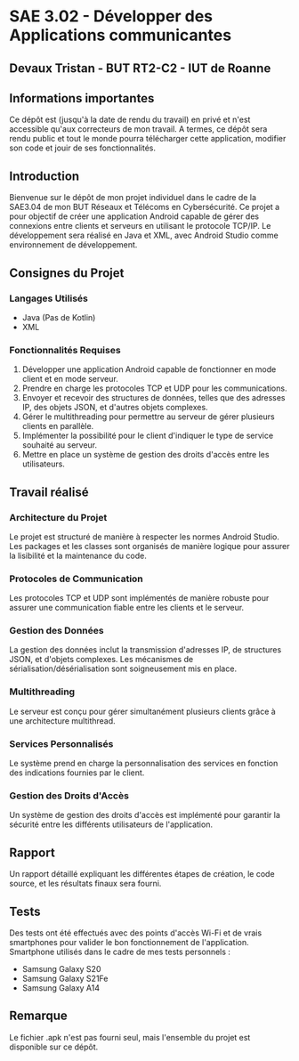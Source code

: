# SAE 3.02 - Développer des Applications communicantes
## Devaux Tristan - BUT RT2-C2 - IUT de Roanne

## Informations importantes

Ce dépôt est (jusqu'à la date de rendu du travail) en privé et n'est accessible qu'aux correcteurs de mon travail.
A termes, ce dépôt sera rendu public et tout le monde pourra télécharger cette application, modifier son code et jouir de ses fonctionnalités.

## Introduction

Bienvenue sur le dépôt de mon projet individuel dans le cadre de la SAE3.04 de mon BUT Réseaux et Télécoms en Cybersécurité. Ce projet a pour objectif de créer une application Android capable de gérer des connexions entre clients et serveurs en utilisant le protocole TCP/IP. Le développement sera réalisé en Java et XML, avec Android Studio comme environnement de développement.

## Consignes du Projet

### Langages Utilisés
- Java (Pas de Kotlin)
- XML

### Fonctionnalités Requises
1. Développer une application Android capable de fonctionner en mode client et en mode serveur.
2. Prendre en charge les protocoles TCP et UDP pour les communications.
3. Envoyer et recevoir des structures de données, telles que des adresses IP, des objets JSON, et d'autres objets complexes.
4. Gérer le multithreading pour permettre au serveur de gérer plusieurs clients en parallèle.
5. Implémenter la possibilité pour le client d'indiquer le type de service souhaité au serveur.
6. Mettre en place un système de gestion des droits d'accès entre les utilisateurs.

## Travail réalisé

### Architecture du Projet
Le projet est structuré de manière à respecter les normes Android Studio. Les packages et les classes sont organisés de manière logique pour assurer la lisibilité et la maintenance du code.

### Protocoles de Communication
Les protocoles TCP et UDP sont implémentés de manière robuste pour assurer une communication fiable entre les clients et le serveur.

### Gestion des Données
La gestion des données inclut la transmission d'adresses IP, de structures JSON, et d'objets complexes. Les mécanismes de sérialisation/désérialisation sont soigneusement mis en place.

### Multithreading
Le serveur est conçu pour gérer simultanément plusieurs clients grâce à une architecture multithread.

### Services Personnalisés
Le système prend en charge la personnalisation des services en fonction des indications fournies par le client.

### Gestion des Droits d'Accès
Un système de gestion des droits d'accès est implémenté pour garantir la sécurité entre les différents utilisateurs de l'application.

## Rapport

Un rapport détaillé expliquant les différentes étapes de création, le code source, et les résultats finaux sera fourni.

## Tests

Des tests ont été effectués avec des points d'accès Wi-Fi et de vrais smartphones pour valider le bon fonctionnement de l'application.
Smartphone utilisés dans le cadre de mes tests personnels :
- Samsung Galaxy S20
- Samsung Galaxy S21Fe
- Samsung Galaxy A14

## Remarque

Le fichier .apk n'est pas fourni seul, mais l'ensemble du projet est disponible sur ce dépôt.
